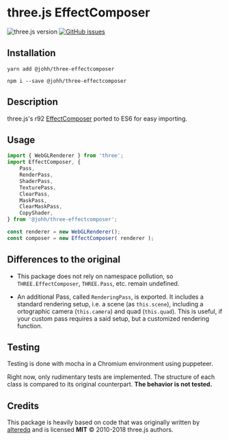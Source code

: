 # three.js EffectComposer
![three.js version](https://img.shields.io/badge/three.js-v0.92.0-green.svg?style=flat-square)
[![GitHub issues](https://img.shields.io/github/issues/johh/three-effectcomposer.svg?style=flat-square)](https://github.com/johh/three-effectcomposer/issues)


## Installation
```
yarn add @johh/three-effectcomposer
```
```
npm i --save @johh/three-effectcomposer
```


## Description
three.js's r92 [EffectComposer](https://github.com/mrdoob/three.js/blob/dev/examples/js/postprocessing/EffectComposer.js) ported to ES6 for easy importing.


## Usage
```javascript
import { WebGLRenderer } from 'three';
import EffectComposer, {
	Pass,
	RenderPass,
	ShaderPass,
	TexturePass,
	ClearPass,
	MaskPass,
	ClearMaskPass,
	CopyShader,
} from '@johh/three-effectcomposer';

const renderer = new WebGLRenderer();
const composer = new EffectComposer( renderer );
```


## Differences to the original
- This package does not rely on namespace pollution, so `THREE.EffectComposer`, `THREE.Pass`, etc. remain undefined.

- An additional Pass, called `RenderingPass`, is exported. It includes a standard rendering setup, i.e. a scene (as `this.scene`), including a ortographic camera (`this.camera`) and quad (`this.quad`). This is useful, if your custom pass requires a said setup, but a customized rendering function.


## Testing
Testing is done with mocha in a Chromium environment using puppeteer.

Right now, only rudimentary tests are implemented. The structure of each class is compared to its original counterpart. **The behavior is not tested.**


## Credits
This package is heavily based on code that was originally written by [alteredq](https://github.com/alteredq) and is licensed **MIT** © 2010-2018 three.js authors.

